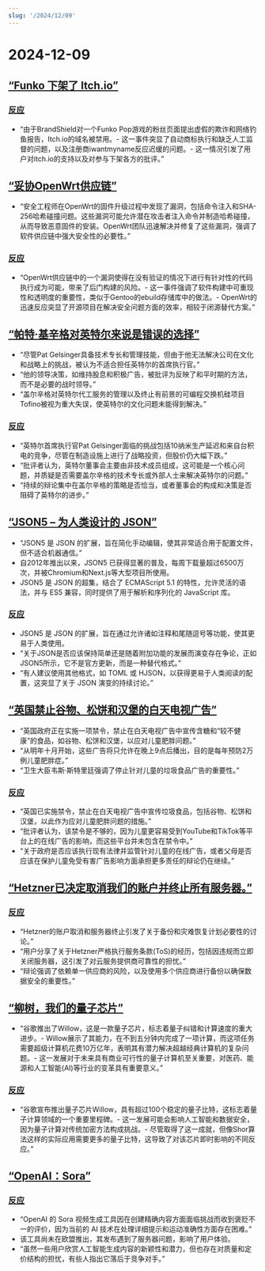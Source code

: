 ```yaml
---
slug: '/2024/12/09'
---
```


# 2024-12-09

## [“Funko 下架了 Itch.io”](https://bsky.app/profile/itch.io/post/3lcu6h465bs2n)

### [反应](https://news.ycombinator.com/item?id=42363727)

- “由于BrandShield对一个Funko Pop游戏的粉丝页面提出虚假的欺诈和网络钓鱼报告，Itch.io的域名被禁用。- 这一事件突显了自动商标执行和缺乏人工监督的问题，以及注册商iwantmyname反应迟缓的问题。- 这一情况引发了用户对itch.io的支持以及对参与下架各方的批评。”

## [“妥协OpenWrt供应链”](https://flatt.tech/research/posts/compromising-openwrt-supply-chain-sha256-collision/)

- “安全工程师在OpenWrt的固件升级过程中发现了漏洞，包括命令注入和SHA-256哈希碰撞问题。这些漏洞可能允许潜在攻击者注入命令并制造哈希碰撞，从而导致恶意固件的安装。OpenWrt团队迅速解决并修复了这些漏洞，强调了软件供应链中强大安全性的必要性。”

### [反应](https://news.ycombinator.com/item?id=42363102)

- “OpenWrt供应链中的一个漏洞使得在没有验证的情况下进行有针对性的代码执行成为可能，带来了后门构建的风险。- 这一事件强调了软件构建中可重现性和透明度的重要性，类似于Gentoo的ebuild存储库中的做法。- OpenWrt的迅速反应突显了开源项目在解决安全问题方面的效率，相较于闭源替代方案。”

## [“帕特·基辛格对英特尔来说是错误的选择”](https://bcantrill.dtrace.org/2024/12/08/why-gelsinger-was-wrong-for-intel/)

- “尽管Pat Gelsinger具备技术专长和管理技能，但由于他无法解决公司在文化和战略上的挑战，被认为不适合担任英特尔的首席执行官。”
- “他的领导决策，如维持股息和积极广告，被批评为反映了和平时期的方法，而不是必要的战时领导。”
- “盖尔辛格对英特尔代工服务的管理以及终止有前景的可编程交换机硅项目Tofino被视为重大失误，使英特尔的文化问题未能得到解决。”

### [反应](https://news.ycombinator.com/item?id=42361955)

- “英特尔首席执行官Pat Gelsinger面临的挑战包括10纳米生产延迟和来自台积电的竞争，尽管在制造设施上进行了战略投资，但股价仍大幅下跌。”
- “批评者认为，英特尔董事会主要由非技术成员组成，这可能是一个核心问题，并质疑是否需要盖尔辛格的技术专长或外部人士来解决英特尔的问题。”
- “持续的辩论集中在盖尔辛格的策略是否恰当，或者董事会的构成和决策是否阻碍了英特尔的进步。”

## [“JSON5 – 为人类设计的 JSON”](https://json5.org/)

- “JSON5 是 JSON 的扩展，旨在简化手动编辑，使其非常适合用于配置文件，但不适合机器通信。”
- 自2012年推出以来，JSON5 已获得显著的普及，每周下载量超过6500万次，并被Chromium和Next.js等大型项目所使用。
- JSON5 是 JSON 的超集，结合了 ECMAScript 5.1 的特性，允许灵活的语法，并与 ES5 兼容，同时提供了用于解析和序列化的 JavaScript 库。

### [反应](https://news.ycombinator.com/item?id=42360681)

- JSON5 是 JSON 的扩展，旨在通过允许诸如注释和尾随逗号等功能，使其更易于人类使用。
- “关于JSON是否应该保持简单还是随着附加功能的发展而演变存在争论，正如JSON5所示，它不是官方更新，而是一种替代格式。”
- “有人建议使用其他格式，如 TOML 或 HJSON，以获得更易于人类阅读的配置，这突显了关于 JSON 演变的持续讨论。”

## [“英国禁止谷物、松饼和汉堡的白天电视广告”](https://www.france24.com/en/live-news/20241204-uk-bans-daytime-tv-ads-for-cereals-muffins-and-burgers)

- “英国政府正在实施一项禁令，禁止在白天电视广告中宣传含糖和“较不健康”的食品，如谷物、松饼和汉堡，以应对儿童肥胖问题。”
- “从明年十月开始，这些广告将只允许在晚上9点后播出，目的是每年预防2万例儿童肥胖症。”
- “卫生大臣韦斯·斯特里廷强调了停止针对儿童的垃圾食品广告的重要性。”

### [反应](https://news.ycombinator.com/item?id=42359836)

- “英国已实施禁令，禁止在白天电视广告中宣传垃圾食品，包括谷物、松饼和汉堡，以此作为应对儿童肥胖问题的措施。”
- “批评者认为，该禁令是不够的，因为儿童更容易受到YouTube和TikTok等平台上的在线广告的影响，而这些平台并未包含在禁令中。”
- “关于政府是否应该执行现有法律并监管针对儿童的在线广告，或者父母是否应该在保护儿童免受有害广告影响方面承担更多责任的辩论仍在继续。”

## [“Hetzner已决定取消我们的账户并终止所有服务器。”](https://mastodon.social/@kiwix/113622081750449356)

### [反应](https://news.ycombinator.com/item?id=42365295)

- “Hetzner的账户取消和服务器终止引发了关于备份和灾难恢复计划必要性的讨论。”
- “用户分享了关于Hetzner严格执行服务条款(ToS)的经历，包括因违规而立即关闭服务器，这引发了对云服务提供商可靠性的担忧。”
- “辩论强调了依赖单一供应商的风险，以及使用多个供应商进行备份以确保数据安全的重要性。”

## [“柳树，我们的量子芯片”](https://blog.google/technology/research/google-willow-quantum-chip/)

- “谷歌推出了Willow，这是一款量子芯片，标志着量子纠错和计算速度的重大进步。- Willow展示了其能力，在不到五分钟内完成了一项计算，而这项任务需要超级计算机花费10万亿年，表明其有潜力解决超越经典计算机的复杂问题。- 这一发展对于未来具有商业可行性的量子计算机至关重要，对医药、能源和人工智能(AI)等行业的变革具有重要意义。”

### [反应](https://news.ycombinator.com/item?id=42367649)

- “谷歌宣布推出量子芯片Willow，具有超过100个稳定的量子比特，这标志着量子计算领域的一个重要里程碑。- 这一发展可能会影响人工智能和数据安全，因为量子计算对传统加密方法构成挑战。- 尽管取得了这一成就，但像Shor算法这样的实际应用需要更多的量子比特，这导致了对该芯片即时影响的不同反应。”

## [“OpenAI：Sora”](https://sora.com/)

### [反应](https://news.ycombinator.com/item?id=42368604)

- “OpenAI 的 Sora 视频生成工具因在创建精确内容方面面临挑战而收到褒贬不一的评价，因为当前的 AI 技术在处理详细提示和运动准确性方面存在困难。”
- 该工具尚未在欧盟推出，其发布遇到了服务器问题，影响了用户体验。
- “虽然一些用户欣赏人工智能生成内容的新颖性和潜力，但也存在对质量和定价结构的担忧，有些人指出它落后于竞争对手。”

<head>
  <meta property="og:title" content="“Funko 下架了 Itch.io”" />
  <meta property="og:type" content="website" />
  <meta property="og:image" content="https://og.cho.sh/api/og/?title=%E2%80%9CFunko%20%E4%B8%8B%E6%9E%B6%E4%BA%86%20Itch.io%E2%80%9D&subheading=2024%E5%B9%B412%E6%9C%889%E6%97%A5%E6%98%9F%E6%9C%9F%E4%B8%80%3A%20%E9%BB%91%E5%AE%A2%E6%96%B0%E9%97%BB%E6%91%98%E8%A6%81" />
</head>
